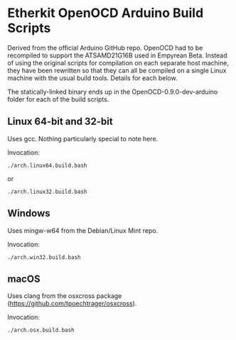Etherkit OpenOCD Arduino Build Scripts
======================================
Derived from the official Arduino GitHub repo. OpenOCD had to be recompiled to support the ATSAMD21G16B used in Empyrean Beta. Instead of using the original scripts for compilation on each separate host machine, they have been rewritten so that they can all be compiled on a single Linux machine with the usual build tools. Details for each below.

The statically-linked binary ends up in the OpenOCD-0.9.0-dev-arduino folder for each of the build scripts.

Linux 64-bit and 32-bit
-----------------------
Uses gcc. Nothing particularly special to note here.

Invocation:
```
./arch.linux64.build.bash
```
or
```
./arch.linux32.build.bash
```

Windows
-------
Uses mingw-w64 from the Debian/Linux Mint repo.

Invocation:
```
./arch.win32.build.bash
```

macOS
-----
Uses clang from the osxcross package (https://github.com/tpoechtrager/osxcross).

Invocation:
```
./arch.osx.build.bash
```
